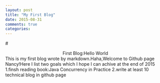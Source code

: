 ```yaml
---
layout: post
title: "My First Blog"
date: 2015-08-31
comments: true
categories: 
---
```


#<center>First Blog:Hello World</center>
     This is my first blog wrote by markdown.Haha,Welcome to Github page Nancy!Here I list two goals which I hope I can achive at the end of 2015
          1.finsh reading book:Java Concurrency in Practice
          2.write at least 10 technical blog in github page